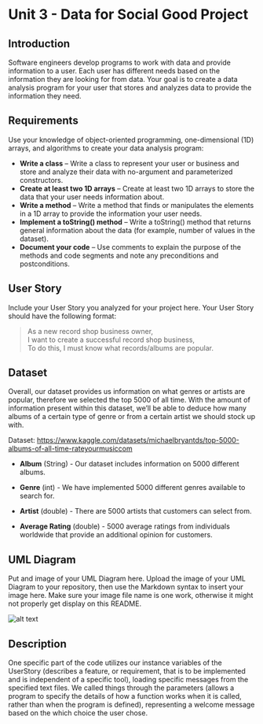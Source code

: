 # Unit 3 - Data for Social Good Project 

## Introduction 

Software engineers develop programs to work with data and provide information to a user. Each user has different needs based on the information they are looking for from data. Your goal is to create a data analysis program for your user that stores and analyzes data to provide the information they need. 

## Requirements 

Use your knowledge of object-oriented programming, one-dimensional (1D) arrays, and algorithms to create your data analysis program: 
- **Write a class** – Write a class to represent your user or business and store and analyze their data with no-argument and parameterized constructors. 
- **Create at least two 1D arrays** – Create at least two 1D arrays to store the data that your user needs information about. 
- **Write a method** – Write a method that finds or manipulates the elements in a 1D array to provide the information your user needs. 
- **Implement a toString() method** – Write a toString() method that returns general information about the data (for example, number of values in the dataset). 
- **Document your code** – Use comments to explain the purpose of the methods and code segments and note any preconditions and postconditions. 

## User Story 

Include your User Story you analyzed for your project here. Your User Story should have the following format: 

> As a new record shop business owner, <br> 
> I want to create a successful record shop business, <br> 
> To do this, I must know what records/albums are popular. 

## Dataset 

Overall, our dataset provides us information on what genres or artists are popular, therefore we selected the top 5000 of all time. With the amount of information present within this dataset, we’ll be able to deduce how many albums of a certain type of genre or from a certain artist we should stock up with.


Dataset: https://www.kaggle.com/datasets/michaelbryantds/top-5000-albums-of-all-time-rateyourmusiccom 
- **Album** (String) - Our dataset includes information on 5000 different albums. 

- **Genre** (int) - We have implemented 5000 different genres available to search for.

- **Artist** (double) - There are 5000 artists that customers can select from. 

- **Average Rating** (double) - 5000 average ratings from individuals worldwide that provide an additional opinion for customers.


## UML Diagram 

Put and image of your UML Diagram here. Upload the image of your UML Diagram to your repository, then use the Markdown syntax to insert your image here. Make sure your image file name is one work, otherwise it might not properly get display on this README. 

![alt text](<C:\Users\Megan Park\Downloads\(Unit 3) UML Diagram.png>)

## Description 

One specific part of the code utilizes our instance variables of the UserStory (describes a feature, or requirement, that is to be implemented and is independent of a specific tool), loading specific messages from the specified text files. We called things through the parameters (allows a program to specify the details of how a function works when it is called, rather than when the program is defined), representing a welcome message based on the which choice the user chose.
